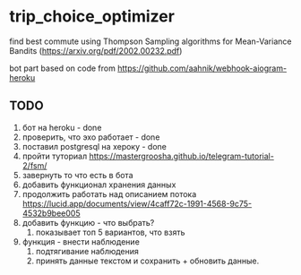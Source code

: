 # trip_choice_optimizer

find best commute using Thompson Sampling algorithms for Mean-Variance Bandits (<https://arxiv.org/pdf/2002.00232.pdf>)

bot part based on code from <https://github.com/aahnik/webhook-aiogram-heroku>

## TODO

1. бот на heroku - done
2. проверить, что эхо работает - done
2. поставил postgresql на хероку - done
3. пройти туториал <https://mastergroosha.github.io/telegram-tutorial-2/fsm/>
3. завернуть то что есть в бота
3. добавить функционал хранения данных
4. продолжить работать над описанием потока <https://lucid.app/documents/view/4caff72c-1991-4568-9c75-4532b9bee005>
5. добавить функцию - что выбрать?
    1. показывает топ 5 вариантов, что взять
6. функция - внести наблюдение
    1. подтягивание наблюдения
    2. принять данные текстом и сохранить + обновить данные.
